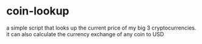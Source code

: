# coin-lookup
a simple script that looks up the current price of my big 3 cryptocurrencies. it can also calculate the currency exchange of any coin to USD
